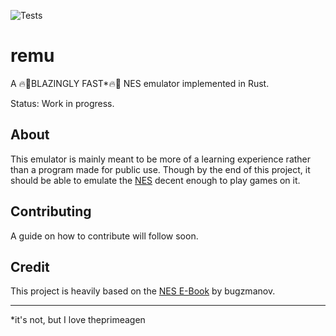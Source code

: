 ![Tests](https://github.com/angelsflyinhell/remu/actions/workflows/rust.yml/badge.svg)
# remu
A 🔥🚀BLAZINGLY FAST*🔥🚀 NES emulator implemented in Rust.

Status: Work in progress.

## About
This emulator is mainly meant to be more of a learning experience rather than a program made for public use. Though by the end of this project, it should be able to emulate the [NES](https://en.wikipedia.org/wiki/Nintendo_Entertainment_System) decent enough to play games on it.

## Contributing
A guide on how to contribute will follow soon.

## Credit
This project is heavily based on the [NES E-Book](https://bugzmanov.github.io/nes_ebook) by bugzmanov.

---
*it's not, but I love theprimeagen